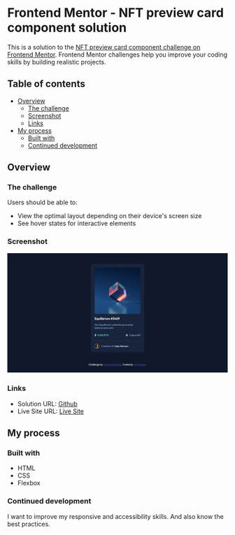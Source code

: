 # Frontend Mentor - NFT preview card component solution

This is a solution to the [NFT preview card component challenge on Frontend Mentor](https://www.frontendmentor.io/challenges/nft-preview-card-component-SbdUL_w0U). Frontend Mentor challenges help you improve your coding skills by building realistic projects. 

## Table of contents

- [Overview](#overview)
  - [The challenge](#the-challenge)
  - [Screenshot](#screenshot)
  - [Links](#links)
- [My process](#my-process)
  - [Built with](#built-with)
  - [Continued development](#continued-development)

## Overview

### The challenge

Users should be able to:

- View the optimal layout depending on their device's screen size
- See hover states for interactive elements

### Screenshot

![](./design/desktop-result.png)

### Links

- Solution URL: [Github](https://github.com/timavidon/frontend-mentor-c5)
- Live Site URL: [Live Site](https://timavidon.github.io/frontend-mentor-c5/)

## My process

### Built with

- HTML
- CSS 
- Flexbox

### Continued development

I want to improve my responsive and accessibility skills. And also know the best practices.


